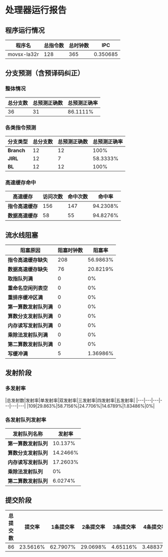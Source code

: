 # 处理器运行报告
## 程序运行情况
|程序名|总指令数|总时钟数|IPC|
|---|---|---|---|
|movsx-la32r|128|365|0.350685|

## 分支预测（含预译码纠正）
### 整体情况
|总分支数|总预测正确数|总预测正确率|
|---|---|---|
|36|31|86.1111%|

### 各类指令预测
|分支类型|总分支数|总预测正确数|总预测正确率|
|---|---|---|---|
|**Branch**| 12 | 12 | 100%|
|**JIRL**| 12 | 7 | 58.3333%|
|**BL**| 12 | 12 | 100%|

### 高速缓存命中
|高速缓存|访问次数|命中次数|命中率|
|---|---|---|---|
|**指令高速缓存**| 156 | 147 | 94.2308%|
|**数据高速缓存**| 58 | 55 | 94.8276%|
## 流水线阻塞
|阻塞原因|阻塞时钟数|阻塞率|
|---|---|---|
|**指令高速缓存缺失**| 208 | 56.9863%|
|**数据高速缓存缺失**| 76 | 20.8219%|
|**取指队列满**| 0 | 0%|
|**重命名空闲列表空**|0 | 0%|
|**重排序缓冲区满**|0 | 0%|
|**第一算数发射队列满**|0 | 0%|
|**算数分支发射队列满**|0 | 0%|
|**内存读写发射队列满**|0 | 0%|
|**乘除法发射队列满**|0 | 0%|
|**第二算数发射队列满**|0 | 0%|
|**写缓冲满**|5 | 1.36986%|

## 发射阶段
### 多发射率
|总发射数|发射率|单发射率|双发射率|三发射率|四发射率|五发射率|
|---|---|---|---|---|---|
|109|29.863%|58.7156%|24.7706%|14.6789%|1.83486%|0%|

### 各发射队列发射率
|发射队列名称|发射率|
|---|---|
|**第一算数发射队列**|10.137%|
|**算数分支发射队列**|14.2466%|
|**内存读写发射队列**|17.2603%|
|**乘除法发射队列**|0%|
|**第二算数发射队列**|6.0274%|

## 提交阶段
|总提交数|提交率|1条提交率|2条提交率|3条提交率|4条提交率|
|---|---|---|---|---|---|
|86|23.5616%|62.7907%|29.0698%|4.65116%|3.48837%|
